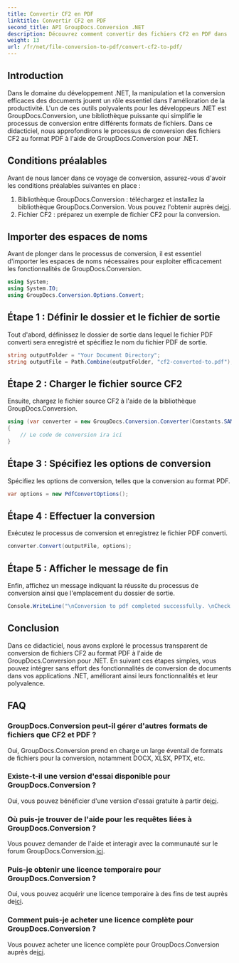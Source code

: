 ```yaml
---
title: Convertir CF2 en PDF
linktitle: Convertir CF2 en PDF
second_title: API GroupDocs.Conversion .NET
description: Découvrez comment convertir des fichiers CF2 en PDF dans .NET à l'aide de GroupDocs.Conversion. Simplifiez vos tâches de gestion documentaire sans effort.
weight: 13
url: /fr/net/file-conversion-to-pdf/convert-cf2-to-pdf/
---
```

## Introduction
Dans le domaine du développement .NET, la manipulation et la conversion efficaces des documents jouent un rôle essentiel dans l'amélioration de la productivité. L'un de ces outils polyvalents pour les développeurs .NET est GroupDocs.Conversion, une bibliothèque puissante qui simplifie le processus de conversion entre différents formats de fichiers. Dans ce didacticiel, nous approfondirons le processus de conversion des fichiers CF2 au format PDF à l'aide de GroupDocs.Conversion pour .NET.
## Conditions préalables
Avant de nous lancer dans ce voyage de conversion, assurez-vous d'avoir les conditions préalables suivantes en place :
1.  Bibliothèque GroupDocs.Conversion : téléchargez et installez la bibliothèque GroupDocs.Conversion. Vous pouvez l'obtenir auprès de[ici](https://releases.groupdocs.com/conversion/net/).
2. Fichier CF2 : préparez un exemple de fichier CF2 pour la conversion.

## Importer des espaces de noms
Avant de plonger dans le processus de conversion, il est essentiel d'importer les espaces de noms nécessaires pour exploiter efficacement les fonctionnalités de GroupDocs.Conversion.
```csharp
using System;
using System.IO;
using GroupDocs.Conversion.Options.Convert;
```
## Étape 1 : Définir le dossier et le fichier de sortie
Tout d'abord, définissez le dossier de sortie dans lequel le fichier PDF converti sera enregistré et spécifiez le nom du fichier PDF de sortie.
```csharp
string outputFolder = "Your Document Directory";
string outputFile = Path.Combine(outputFolder, "cf2-converted-to.pdf");
```
## Étape 2 : Charger le fichier source CF2
Ensuite, chargez le fichier source CF2 à l'aide de la bibliothèque GroupDocs.Conversion.
```csharp
using (var converter = new GroupDocs.Conversion.Converter(Constants.SAMPLE_CF2))
{
    // Le code de conversion ira ici
}
```
## Étape 3 : Spécifiez les options de conversion
Spécifiez les options de conversion, telles que la conversion au format PDF.
```csharp
var options = new PdfConvertOptions();
```
## Étape 4 : Effectuer la conversion
Exécutez le processus de conversion et enregistrez le fichier PDF converti.
```csharp
converter.Convert(outputFile, options);
```
## Étape 5 : Afficher le message de fin
Enfin, affichez un message indiquant la réussite du processus de conversion ainsi que l'emplacement du dossier de sortie.
```csharp
Console.WriteLine("\nConversion to pdf completed successfully. \nCheck output in {0}", outputFolder);
```

## Conclusion
Dans ce didacticiel, nous avons exploré le processus transparent de conversion de fichiers CF2 au format PDF à l'aide de GroupDocs.Conversion pour .NET. En suivant ces étapes simples, vous pouvez intégrer sans effort des fonctionnalités de conversion de documents dans vos applications .NET, améliorant ainsi leurs fonctionnalités et leur polyvalence.
## FAQ
### GroupDocs.Conversion peut-il gérer d'autres formats de fichiers que CF2 et PDF ?
Oui, GroupDocs.Conversion prend en charge un large éventail de formats de fichiers pour la conversion, notamment DOCX, XLSX, PPTX, etc.
### Existe-t-il une version d'essai disponible pour GroupDocs.Conversion ?
 Oui, vous pouvez bénéficier d'une version d'essai gratuite à partir de[ici](https://releases.groupdocs.com/).
### Où puis-je trouver de l'aide pour les requêtes liées à GroupDocs.Conversion ?
 Vous pouvez demander de l'aide et interagir avec la communauté sur le forum GroupDocs.Conversion.[ici](https://forum.groupdocs.com/c/conversion/11).
### Puis-je obtenir une licence temporaire pour GroupDocs.Conversion ?
 Oui, vous pouvez acquérir une licence temporaire à des fins de test auprès de[ici](https://purchase.groupdocs.com/temporary-license/).
### Comment puis-je acheter une licence complète pour GroupDocs.Conversion ?
 Vous pouvez acheter une licence complète pour GroupDocs.Conversion auprès de[ici](https://purchase.groupdocs.com/buy).